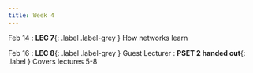 ```yaml
---
title: Week 4
---
```


Feb 14
: **LEC 7**{: .label .label-grey } How networks learn 


Feb 16
:  **LEC 8**{: .label .label-grey } Guest Lecturer
:  **PSET 2 handed out**{: .label } Covers lectures 5-8
